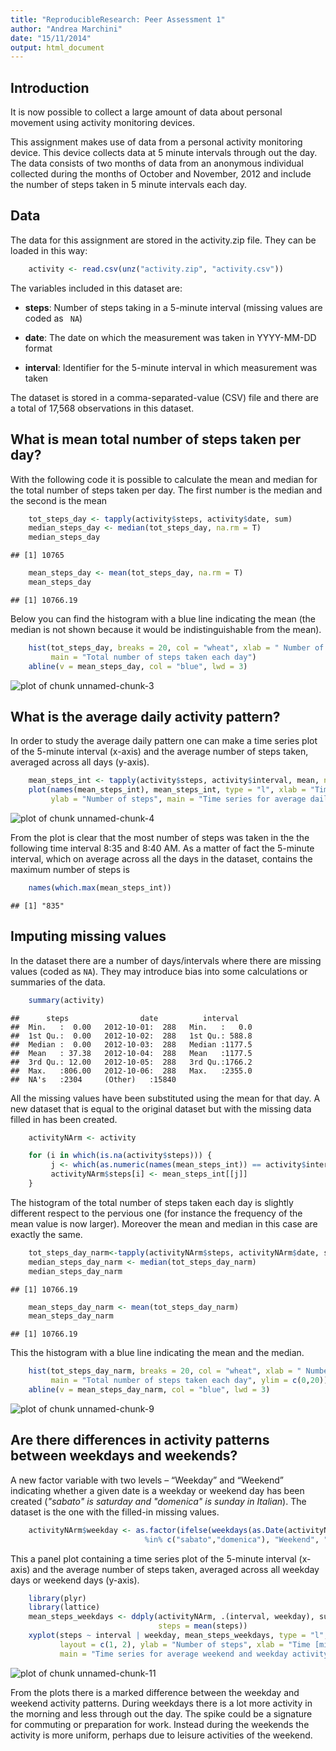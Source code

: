 ```yaml
---
title: "ReproducibleResearch: Peer Assessment 1"
author: "Andrea Marchini"
date: "15/11/2014"
output: html_document
---
```


Introduction
-----
It is now possible to collect a large amount of data about personal movement using activity monitoring devices.

This assignment makes use of data from a personal activity monitoring device. This device collects data at 5 minute intervals through out the day. The data consists of two months of data from an anonymous individual collected during the months of October and November, 2012 and include the number of steps taken in 5 minute intervals each day.

Data
----
The data for this assignment are stored in the activity.zip file. They can be loaded in this way:

```r
    activity <- read.csv(unz("activity.zip", "activity.csv"))
```

The variables included in this dataset are:

- **steps**: Number of steps taking in a 5-minute interval (missing values are coded as ```
NA```)

- **date**: The date on which the measurement was taken in YYYY-MM-DD format

- **interval**: Identifier for the 5-minute interval in which measurement was taken

The dataset is stored in a comma-separated-value (CSV) file and there are a total of 17,568 observations in this dataset.

What is mean total number of steps taken per day?
-----
With the following code it is possible to calculate the mean and median for the total number of steps taken per day. The first number is the median and the second is the mean


```r
    tot_steps_day <- tapply(activity$steps, activity$date, sum)
    median_steps_day <- median(tot_steps_day, na.rm = T)
    median_steps_day
```

```
## [1] 10765
```

```r
    mean_steps_day <- mean(tot_steps_day, na.rm = T)
    mean_steps_day
```

```
## [1] 10766.19
```

Below you can find the histogram with a blue line indicating the mean (the median is not shown because it would be indistinguishable from the mean).


```r
    hist(tot_steps_day, breaks = 20, col = "wheat", xlab = " Number of steps",
         main = "Total number of steps taken each day")
    abline(v = mean_steps_day, col = "blue", lwd = 3)
```

![plot of chunk unnamed-chunk-3](figure/unnamed-chunk-3-1.png) 

What is the average daily activity pattern?
------
In order to study the average daily pattern one can make a time series plot of the 5-minute interval (x-axis) and the average number of steps taken, averaged across all days (y-axis).


```r
    mean_steps_int <- tapply(activity$steps, activity$interval, mean, na.rm = T)
    plot(names(mean_steps_int), mean_steps_int, type = "l", xlab = "Time [min]",
         ylab = "Number of steps", main = "Time series for average daily activity pattern")
```

![plot of chunk unnamed-chunk-4](figure/unnamed-chunk-4-1.png) 

From the plot is clear that the most number of steps was taken in the the following time interval 8:35 and 8:40 AM. As a matter of fact the 5-minute interval, which on average across all the days in the dataset, contains the maximum number of steps is 


```r
    names(which.max(mean_steps_int))
```

```
## [1] "835"
```

Imputing missing values
-------
In the dataset there are a number of days/intervals where there are missing values (coded as ```NA```). They may introduce bias into some calculations or summaries of the data.


```r
    summary(activity)
```

```
##      steps                date          interval     
##  Min.   :  0.00   2012-10-01:  288   Min.   :   0.0  
##  1st Qu.:  0.00   2012-10-02:  288   1st Qu.: 588.8  
##  Median :  0.00   2012-10-03:  288   Median :1177.5  
##  Mean   : 37.38   2012-10-04:  288   Mean   :1177.5  
##  3rd Qu.: 12.00   2012-10-05:  288   3rd Qu.:1766.2  
##  Max.   :806.00   2012-10-06:  288   Max.   :2355.0  
##  NA's   :2304     (Other)   :15840
```

All the missing values have been substituted using the mean for that day. A new dataset that is equal to the original dataset but with the missing data filled in has been created.


```r
    activityNArm <- activity

    for (i in which(is.na(activity$steps))) {
         j <- which(as.numeric(names(mean_steps_int)) == activity$interval[i])
         activityNArm$steps[i] <- mean_steps_int[[j]]
    }
```

The histogram of the total number of steps taken each day is slightly different respect to the pervious one (for instance the frequency of the mean value is now larger). Moreover the mean and median in this case are exactly the same.


```r
    tot_steps_day_narm<-tapply(activityNArm$steps, activityNArm$date, sum)
    median_steps_day_narm <- median(tot_steps_day_narm)
    median_steps_day_narm
```

```
## [1] 10766.19
```

```r
    mean_steps_day_narm <- mean(tot_steps_day_narm)
    mean_steps_day_narm
```

```
## [1] 10766.19
```

This the histogram with a blue line indicating the mean and the median.


```r
    hist(tot_steps_day_narm, breaks = 20, col = "wheat", xlab = " Number of steps",
         main = "Total number of steps taken each day", ylim = c(0,20))
    abline(v = mean_steps_day_narm, col = "blue", lwd = 3)
```

![plot of chunk unnamed-chunk-9](figure/unnamed-chunk-9-1.png) 

Are there differences in activity patterns between weekdays and weekends?
-------
A new factor variable with two levels – “Weekday” and “Weekend” indicating whether a given date is a weekday or weekend day has been created (*"sabato" is saturday and "domenica" is sunday in Italian*). The dataset is the one with the filled-in missing values.


```r
    activityNArm$weekday <- as.factor(ifelse(weekdays(as.Date(activityNArm$date))
                              %in% c("sabato","domenica"), "Weekend", "Weekday"))
```


This a panel plot containing a time series plot of the 5-minute interval (x-axis) and the average number of steps taken, averaged across all weekday days or weekend days (y-axis).


```r
    library(plyr)
    library(lattice)
    mean_steps_weekdays <- ddply(activityNArm, .(interval, weekday), summarize,
                                 steps = mean(steps))
    xyplot(steps ~ interval | weekday, mean_steps_weekdays, type = "l",
           layout = c(1, 2), ylab = "Number of steps", xlab = "Time [min]",
           main = "Time series for average weekend and weekday activity patterns")
```

![plot of chunk unnamed-chunk-11](figure/unnamed-chunk-11-1.png) 

From the plots there is a marked difference between the weekday and weekend activity patterns. During weekdays there is a lot more activity in the morning and less through out the day. The spike could be a signature for commuting or preparation for work. Instead during the weekends the activity is more uniform, perhaps due to leisure activities of the weekend.
